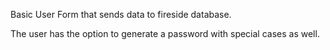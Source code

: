Basic User Form that sends data to fireside database.

The user has the option to generate a password with special cases as well.
